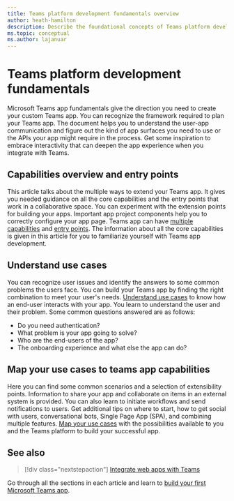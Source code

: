 ```yaml
---
title: Teams platform development fundamentals overview
author: heath-hamilton
description: Describe the foundational concepts of Teams platform development.
ms.topic: conceptual
ms.author: lajanuar
---
```


# Teams platform development fundamentals

Microsoft Teams app fundamentals give the direction you need to create your custom Teams app. You can recognize the framework required to plan your Teams app. The document helps you to understand the user-app communication and figure out the kind of app surfaces you need to use or the APIs your app might require in the process. Get some inspiration to embrace interactivity that can deepen the app experience when you integrate with Teams.

## Capabilities overview and entry points

This article talks about the multiple ways to extend your Teams app. It gives you needed guidance on all the core capabilities and the entry points that work in a collaborative space. You can experiment with the extension points for building your apps. Important app project components help you to correctly configure your app page. Teams app can have [multiple capabilities](../concepts/capabilities-overview.md) and [entry points](../concepts/extensibility-points.md). The information about all the core capabilities is given in this article for you to familiarize yourself with Teams app development.

## Understand use cases

You can recognize user issues and identify the answers to some common problems the users face. You can build your Teams app by finding the right combination to meet your user's needs. [Understand use cases](../concepts/design/understand-use-cases.md) to know how an end-user interacts with your app. You learn to understand the user and their problem. Some common questions answered are as follows:

* Do you need authentication?
* What problem is your app going to solve?
* Who are the end-users of the app?
* The onboarding experience and what else the app can do?

## Map your use cases to teams app capabilities

Here you can find some common scenarios and a selection of extensibility points. Information to share your app and collaborate on items in an external system is provided. You can also learn to initiate workflows and send notifications to users. Get additional tips on where to start, how to get social with users, conversational bots, Single Page App (SPA), and combining multiple features. [Map your use cases](../concepts/design/map-use-cases.md) with the possibilities available to you and the Teams platform to build your successful app.

## See also

> [!div class="nextstepaction"]
> [Integrate web apps with Teams](../samples/integrating-web-apps.md)

 Go through all the sections in each article and learn to [build your first Microsoft Teams app](../build-your-first-app/build-first-app-overview.md).
